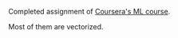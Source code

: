 Completed assignment of [Coursera's ML course](https://www.coursera.org/learn/machine-learning/).

Most of them are vectorized.
